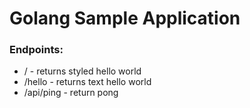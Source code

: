 # Golang Sample Application

### Endpoints:
* / - returns styled hello world
* /hello - returns text hello world
* /api/ping - return pong